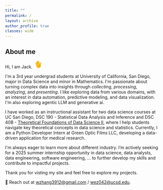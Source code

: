```yaml
---
title: ""
permalink: /
layout: archive
author_profile: true
classes: wide
---
```


## About me

Hi, I am Jack. <img src="/assets/images/hand-waving.gif" width="25px">

I'm a 3rd year undergrad students at University of California, San Diego, major in Data Science and minor in Mathematics. I'm passionate about turning complex data into insights through _collecting_, _processing_, _analyzing_, and _presenting_. I like exploring data from various domains, with an interest in data automation, predictive modeling, and data visualization. I'm also exploring agentic LLM and generative ai. 

I have worked as an instructional assistant for two data science courses at UC San Diego, DSC 190 - Statistical Data Analysis and Inference and DSC 40B - [Theoretical Foundations of Data Science II](https://dsc40b.com/), where I help students navigate key theoretical concepts in data science and statistics. Currently, I am a Python Developer Intern at Green Optic Films LLC, developing a data-driven application for medical research. 

I'm always eager to learn more about different industry. I’m actively seeking for a 2025 summer internship opportunity in data science, data analysts, data engineering, software engineering, ... to further develop my skills and contribute to impactful projects.

Thank you for visting my site and feel free to explore my projects.

📧 Reach out at [wzhang3912@gmail.com](mailto:wzhang3912@gmail.com) / [wez042@ucsd.edu](mailto:wez042@ucsd.edu).

